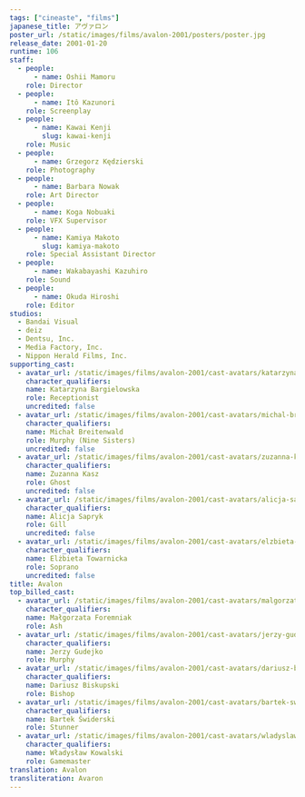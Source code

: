 ```yaml
---
tags: ["cineaste", "films"]
japanese_title: アヴァロン
poster_url: /static/images/films/avalon-2001/posters/poster.jpg
release_date: 2001-01-20
runtime: 106
staff:
  - people:
      - name: Oshii Mamoru
    role: Director
  - people:
      - name: Itô Kazunori
    role: Screenplay
  - people:
      - name: Kawai Kenji
        slug: kawai-kenji
    role: Music
  - people:
      - name: Grzegorz Kędzierski
    role: Photography
  - people:
      - name: Barbara Nowak
    role: Art Director
  - people:
      - name: Koga Nobuaki
    role: VFX Supervisor
  - people:
      - name: Kamiya Makoto
        slug: kamiya-makoto
    role: Special Assistant Director
  - people:
      - name: Wakabayashi Kazuhiro
    role: Sound
  - people:
      - name: Okuda Hiroshi
    role: Editor
studios:
  - Bandai Visual
  - deiz
  - Dentsu, Inc.
  - Media Factory, Inc.
  - Nippon Herald Films, Inc.
supporting_cast:
  - avatar_url: /static/images/films/avalon-2001/cast-avatars/katarzyna-bargielowska-0.jpg
    character_qualifiers:
    name: Katarzyna Bargielowska
    role: Receptionist
    uncredited: false
  - avatar_url: /static/images/films/avalon-2001/cast-avatars/michal-breitenwald-0.jpg
    character_qualifiers:
    name: Michał Breitenwald
    role: Murphy (Nine Sisters)
    uncredited: false
  - avatar_url: /static/images/films/avalon-2001/cast-avatars/zuzanna-kasz-0.jpg
    character_qualifiers:
    name: Zuzanna Kasz
    role: Ghost
    uncredited: false
  - avatar_url: /static/images/films/avalon-2001/cast-avatars/alicja-sapryk-0.jpg
    character_qualifiers:
    name: Alicja Sapryk
    role: Gill
    uncredited: false
  - avatar_url: /static/images/films/avalon-2001/cast-avatars/elzbieta-towarnicka-0.jpg
    character_qualifiers:
    name: Elżbieta Towarnicka
    role: Soprano
    uncredited: false
title: Avalon
top_billed_cast:
  - avatar_url: /static/images/films/avalon-2001/cast-avatars/malgorzata-foremniak-0.jpg
    character_qualifiers:
    name: Małgorzata Foremniak
    role: Ash
  - avatar_url: /static/images/films/avalon-2001/cast-avatars/jerzy-gudejko-0.jpg
    character_qualifiers:
    name: Jerzy Gudejko
    role: Murphy
  - avatar_url: /static/images/films/avalon-2001/cast-avatars/dariusz-biskupski-0.jpg
    character_qualifiers:
    name: Dariusz Biskupski
    role: Bishop
  - avatar_url: /static/images/films/avalon-2001/cast-avatars/bartek-swiderski-0.jpg
    character_qualifiers:
    name: Bartek Świderski
    role: Stunner
  - avatar_url: /static/images/films/avalon-2001/cast-avatars/wladyslaw-kowalski-0.jpg
    character_qualifiers:
    name: Władysław Kowalski
    role: Gamemaster
translation: Avalon
transliteration: Avaron
---
```

